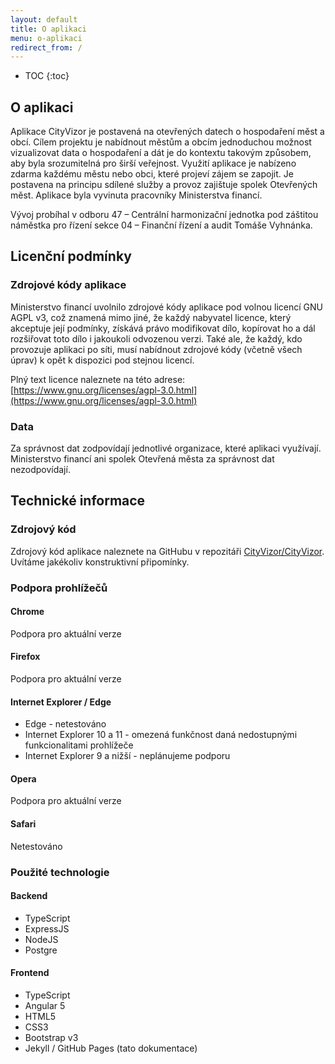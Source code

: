 ```yaml
---
layout: default
title: O aplikaci
menu: o-aplikaci
redirect_from: /
---
```


* TOC
{:toc}
  
## O aplikaci
Aplikace CityVizor je postavená na otevřených datech o hospodaření měst a obcí. Cílem projektu je nabídnout městům a obcím jednoduchou možnost vizualizovat data o hospodaření a dát je do kontextu takovým způsobem, aby byla srozumitelná pro širší veřejnost. Využití aplikace je nabízeno zdarma každému městu nebo obci, které projeví zájem se zapojit. Je postavena na principu sdílené služby a provoz zajištuje spolek Otevřených měst. Aplikace byla vyvinuta pracovníky Ministerstva financí.
 
Vývoj probíhal v odboru 47 – Centrální harmonizační jednotka pod záštitou náměstka pro řízení sekce 04 – Finanční řízení a audit Tomáše Vyhnánka.

## Licenční podmínky

### Zdrojové kódy aplikace

Ministerstvo financí uvolnilo zdrojové kódy aplikace pod volnou licencí GNU AGPL v3, což znamená mimo jiné, že každý nabyvatel licence, který akceptuje její podmínky, získává právo modifikovat dílo, kopírovat ho a dál rozšiřovat toto dílo i jakoukoli odvozenou verzi. Také ale, že každý, kdo provozuje aplikaci po síti, musí nabídnout zdrojové kódy (včetně všech úprav) k opět k dispozici pod stejnou licencí.

Plný text licence naleznete na této adrese: [https://www.gnu.org/licenses/agpl-3.0.html](https://www.gnu.org/licenses/agpl-3.0.html)

### Data

Za správnost dat zodpovídají jednotlivé organizace, které aplikaci využívají. Ministerstvo financí ani spolek Otevřená města za správnost dat nezodpovídají. 

## Technické informace

### Zdrojový kód

Zdrojový kód aplikace naleznete na GitHubu v repozitáři [CityVizor/CityVizor](https://github.com/CityVizor/CityVizor/). Uvítáme jakékoliv konstruktivní připomínky.

### Podpora prohlížečů

#### Chrome

Podpora pro aktuální verze

#### Firefox

Podpora pro aktuální verze

#### Internet Explorer / Edge

- Edge - netestováno
- Internet Explorer 10 a 11 - omezená funkčnost daná nedostupnými funkcionalitami prohlížeče
- Internet Explorer 9 a nižší - neplánujeme podporu

#### Opera

Podpora pro aktuální verze

#### Safari

Netestováno

### Použité technologie

#### Backend
 - TypeScript
 - ExpressJS
 - NodeJS
 - Postgre
 
#### Frontend
 - TypeScript
 - Angular 5
 - HTML5
 - CSS3
 - Bootstrap v3
 - Jekyll / GitHub Pages (tato dokumentace)
